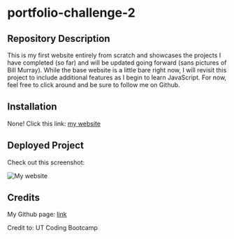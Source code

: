 # portfolio-challenge-2

## Repository Description

This is my first website entirely from scratch and showcases the projects I have completed (so far) and will be updated going forward (sans pictures of Bill Murray). While the base website is a little bare right now, I will revisit this project to include additional features as I begin to learn JavaScript. For now, feel free to click around and be sure to follow me on Github.

## Installation

None! Click this link: [my website](https://ggamb.github.io/portfolio-challenge-2/)

## Deployed Project
Check out this screenshot:

![My website](https://user-images.githubusercontent.com/86434738/130296927-59ca0ea6-f829-4b65-9bb7-47da75ea1cf7.png)

## Credits

My Github page: [link](https://github.com/ggamb)

Credit to: UT Coding Bootcamp

